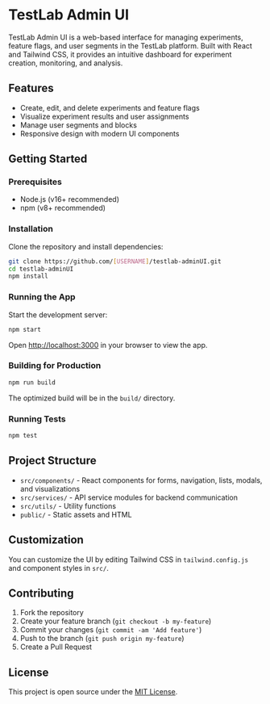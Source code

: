# TestLab Admin UI

TestLab Admin UI is a web-based interface for managing experiments, feature flags, and user segments in the TestLab platform. Built with React and Tailwind CSS, it provides an intuitive dashboard for experiment creation, monitoring, and analysis.

## Features

- Create, edit, and delete experiments and feature flags
- Visualize experiment results and user assignments
- Manage user segments and blocks
- Responsive design with modern UI components

## Getting Started

### Prerequisites

- Node.js (v16+ recommended)
- npm (v8+ recommended)

### Installation

Clone the repository and install dependencies:

```bash
git clone https://github.com/[USERNAME]/testlab-adminUI.git
cd testlab-adminUI
npm install
```

### Running the App

Start the development server:

```bash
npm start
```

Open [http://localhost:3000](http://localhost:3000) in your browser to view the app.

### Building for Production

```bash
npm run build
```

The optimized build will be in the `build/` directory.

### Running Tests

```bash
npm test
```

## Project Structure

- `src/components/` - React components for forms, navigation, lists, modals, and visualizations
- `src/services/` - API service modules for backend communication
- `src/utils/` - Utility functions
- `public/` - Static assets and HTML

## Customization

You can customize the UI by editing Tailwind CSS in `tailwind.config.js` and component styles in `src/`.

## Contributing

1. Fork the repository
2. Create your feature branch (`git checkout -b my-feature`)
3. Commit your changes (`git commit -am 'Add feature'`)
4. Push to the branch (`git push origin my-feature`)
5. Create a Pull Request

## License

This project is open source under the [MIT License](https://opensource.org/licenses/MIT).
